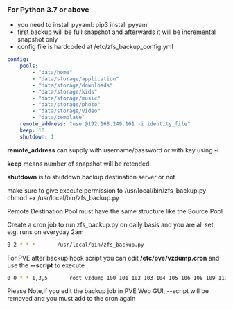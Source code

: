 ### For Python 3.7 or above

* you need to install pyyaml: pip3 install pyyaml
* first backup will be full snapshot and afterwards it will be incremental snapshot only
* config file is hardcoded at /etc/zfs_backup_config.yml

``` YAML
config:
    pools:
        - "data/home"
        - "data/storage/application"
        - "data/storage/downloads"
        - "data/storage/kids"
        - "data/storage/music"
        - "data/storage/photo"
        - "data/storage/video"
        - "data/template"
    remote_address: "user@192.168.249.161 -i identity_file"
    keep: 10
    shutdown: 1
```
**remote_address** can supply with username/password or with key using **-i**

**keep** means number of snapshot will be retended.

**shutdown** is to shutdown backup destination server or not

make sure to give execute permission to /usr/local/bin/zfs_backup.py  chmod +x /usr/local/bin/zfs_backup.py

Remote Destination Pool must have the same structure like the Source Pool

Create a cron job to run zfs_backup.py on daily basis and you are all set, e.g. runs on everyday 2am
``` BASH
0 2 * * *       /usr/local/bin/zfs_backup.py
```
For PVE after backup hook script you can edit **/etc/pve/vzdump.cron** and use the **--script**  to execute
``` BASH
0 0 * * 1,3,5       root vzdump 100 101 102 103 104 105 106 108 109 111 114 115 118 253 --quiet 1 --storage pbs --mailnotification failure --mode snapshot --script /usr/local/bin/zfs_backup.py
```
Please Note,if you edit the backup job in PVE Web GUI, --script will be removed and you must add to the cron again
